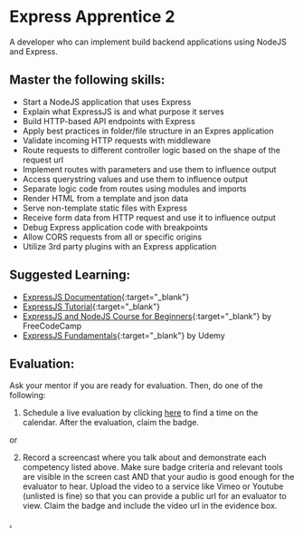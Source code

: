 # Express Apprentice 2

A developer who can implement build backend applications using NodeJS and Express.

## Master the following skills:

- Start a NodeJS application that uses Express
- Explain what ExpressJS is and what purpose it serves
- Build HTTP-based API endpoints with Express
- Apply best practices in folder/file structure in an Expres application
- Validate incoming HTTP requests with middleware
- Route requests to different controller logic based on the shape of the request url
- Implement routes with parameters and use them to influence output
- Access querystring values and use them to influence output
- Separate logic code from routes using modules and imports
- Render HTML from a template and json data
- Serve non-template static files with Express
- Receive form data from HTTP request and use it to influence output
- Debug Express application code with breakpoints
- Allow CORS requests from all or specific origins
- Utilize 3rd party plugins with an Express application

## Suggested Learning:

- [ExpressJS Documentation](https://expressjs.com/){:target="\_blank"}
- [ExpressJS Tutorial](https://www.tutorialspoint.com/expressjs/index.htm){:target="\_blank"}
- [ExpressJS and NodeJS Course for Beginners](https://www.freecodecamp.org/news/learn-express-js-in-this-complete-course/){:target="\_blank"} by FreeCodeCamp
- [ExpressJS Fundamentals](https://www.udemy.com/course/expressjs-fundamentals/){:target="\_blank"} by Udemy

## Evaluation:

Ask your mentor if you are ready for evaluation. Then, do one of the following:

1. Schedule a live evaluation by clicking [here](https://calendly.com/codex-evaluations/full-stack) to find a time on the calendar. After the evaluation, claim the badge.

or

2. Record a screencast where you talk about and demonstrate each competency listed above. Make sure badge criteria and relevant tools are visible in the screen cast AND that your audio is good enough for the evaluator to hear. Upload the video to a service like Vimeo or Youtube (unlisted is fine) so that you can provide a public url for an evaluator to view. Claim the badge and include the video url in the evidence box.

[.](level-5)
